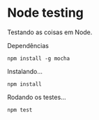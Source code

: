 # Node testing

Testando as coisas em Node.


Dependências

    npm install -g mocha


Instalando...

    npm install


Rodando os testes...

    npm test

